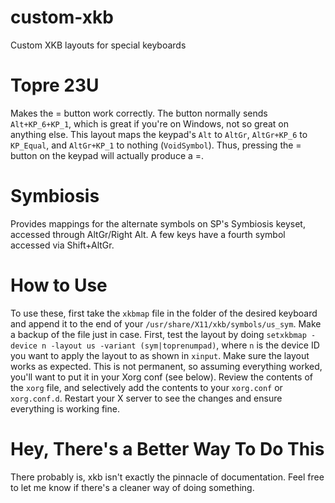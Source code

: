 # custom-xkb
Custom XKB layouts for special keyboards

# Topre 23U
Makes the = button work correctly. The button normally sends `Alt+KP_6+KP_1`, which is great if you're on Windows, not so great on anything else. This layout maps the keypad's `Alt` to `AltGr`, `AltGr+KP_6` to `KP_Equal`, and `AltGr+KP_1` to nothing (`VoidSymbol`). Thus, pressing the = button on the keypad will actually produce a =. 

# Symbiosis
Provides mappings for the alternate symbols on SP's Symbiosis keyset, accessed through AltGr/Right Alt. A few keys have a fourth symbol accessed via Shift+AltGr. 

# How to Use
To use these, first take the `xkbmap` file in the folder of the desired keyboard and append it to the end of your `/usr/share/X11/xkb/symbols/us_sym`. Make a backup of the file just in case. 
First, test the layout by doing `setxkbmap -device n -layout us -variant (sym|toprenumpad)`, where `n` is the device ID you want to apply the layout to as shown in `xinput`. Make sure the layout works as expected. This is not permanent, so assuming everything worked, you'll want to put it in your Xorg conf (see below). 
Review the contents of the `xorg` file, and selectively add the contents to your `xorg.conf` or `xorg.conf.d`. Restart your X server to see the changes and ensure everything is working fine. 

# Hey, There's a Better Way To Do This
There probably is, xkb isn't exactly the pinnacle of documentation. Feel free to let me know if there's a cleaner way of doing something. 
